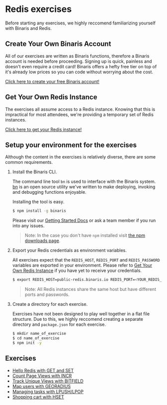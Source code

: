 # Redis exercises

Before starting any exercises, we highly reccomend familiarizing yourself with Binaris and Redis.

## Create Your Own Binaris Account

All of our exercises are written as Binaris functions, therefore a Binaris account is needed before proceeding. Signing up is quick, painless and doesn't even require a credit card! Binaris offers a hefty free tier on top of it's already low prices so you can code without worrying about the cost.

[Click here to create your free Binaris account!](https://binaris.com/signup)


## Get Your Own Redis Instance

The exercises all assume access to a Redis instance. Knowing that this is impractical for most attendees, we're providing a temporary set of Redis instances.

[Click here to get your Redis instance!](https://replacemewithredisinstance.com)

## Setup your environment for the exercises

Although the content in the exercises is relatively diverse, there are some common requirements.

1. Install the Binaris CLI.

    The command line tool `bn` is used to interface with the Binaris system. [bn](https://github.com/binaris/binaris) is an open source utility we've written to make deploying, invoking and debugging functions enjoyable.

    Installing the tool is easy.

    ```bash
    $ npm install -g binaris
    ```

    Please visit our [Getting Started Docs](https://dev.binaris.com/tutorials/nodejs/getting-started/) or ask a team member if you run into any issues.

    > Note: In the case you don't have `npm` installed visit [the npm downloads page](https://www.npmjs.com/get-npm).


1. Export your Redis credentials as environment variables.

    All exercises expect that the `REDIS_HOST`, `REDIS_PORT` and `REDIS_PASSWORD` variables are exported in your environment. Please refer to [Get Your Own Redis Instance](#get-your-own-redis-instance) if you have yet to receive your credentials.

    ```bash
    $ export REDIS_HOST=public-redis.binaris.io REDIS_PORT=<YOUR_REDIS_PORT> REDIS_PASSWORD=<YOUR_REDIS_PASSWORD>
    ```

    > Note: All Redis instances share the same host but have different ports and passwords.

1. Create a directory for each exercise. 

    Exercises have not been designed to play well together in a flat file structure. Due to this, we highly reccomend creating a separate directory and `package.json` for each exercise.

    ```bash
    $ mkdir name_of_exercise
    $ cd name_of_exercise
    $ npm init -y
    ```


## Exercises
* [Hello Redis with GET and SET](setget)
* [Count Page Views with INCR](pageviews)
* [Track Unique Views with BITFIELD](uniqueviews)
* [Map users with GEORADIUS](geoviews)
* [Managing tasks with LPUSH/LPOP](tasklist)
* [Shopping cart with HSET](shoppingcart)